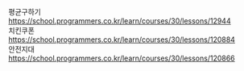평균구하기 https://school.programmers.co.kr/learn/courses/30/lessons/12944<br>
치킨쿠폰 https://school.programmers.co.kr/learn/courses/30/lessons/120884<br>
안전지대 https://school.programmers.co.kr/learn/courses/30/lessons/120866<br>
